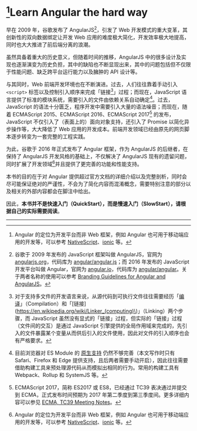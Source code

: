 # [^5]Learn Angular the hard way

早在 2009 年，谷歌发布了 AngularJS[^1]，引发了 Web 开发模式的重大变革，其创新性的双向数据绑定让开发 Web 应用的难度极大简化，开发效率极大地提高，同时也大大推进了前后端分离的浪潮。

虽然具备着重大的历史意义，但随着时间的推移，AngularJS 中的很多设计及实现也逐渐演变为历史负担，其中的缺陷也不断显现出来，其中的问题包括但不仅限于性能问题、缺乏跨平台运行能力以及臃肿的 API 设计等。

与其同时，Web 前端开发环境也在不断演进。过去，人们往往靠着手动引入 `<script>` 标签以及控制引入顺序来完成「链接[^2]」过程；而现在，JavaScript 语言提供了标准的模块系统，需要引入的文件由依赖关系自动确定[^3]。过去，JavaScript 的语法十分匮乏，程序开发中需要引入大量的语法噪音；而现在，随着 ECMAScript 2015、ECMAScript 2016、ECMAScript 2017[^4] 的发布，JavaScript 不仅引入了（表面上的）面向对象支持，还引入了 Promise 以简化异步操作等，大大降低了 Web 应用的开发成本。前端开发领域已经由原先的网页脚本逐步转变为一套完整的工程实践。

为此，谷歌于 2016 年正式发布了 Angular 框架，作为 AngularJS 的后继者，在保持了 AngularJS 开发风格的基础上，不仅解决了 AngularJS 现有的遗留问题，同时扩展了开发领域[^5]并且提供了更完善的功能和性能支持。

本书的目的在于对 Angular 提供超过官方文档的详细介绍以及完整剖析，同时会尽可能保证绝对的严谨性，不会为了简化内容而混淆概念，需要特别注意的部分以及相关的外部内容都会在脚注中给出。

因此，**本书并不是快速入门（QuickStart），而是慢速入门（SlowStart），请根据自己的实际需要阅读**。

---

[^1]: 谷歌于 2009 年发布的 JavaScript 框架叫做 AngularJS，官网为 [angularjs.org](https://angularjs.org)，代码库为 [angular/angular.js](https://github.com/angular/angular.js)；而 2016 年发布的 JavaScript 开发平台叫做 Angular，官网为 [angular.io](https://angular.io)，代码库为 [angular/angular](https://github.com/angular/angular)。关于两者名称的使用可以参考 [Branding Guidelines for Angular and AngularJS](http://angularjs.blogspot.hk/2017/01/branding-guidelines-for-angular-and.html)。

[^2]: 对于支持多文件的开发语言来说，从源代码到可执行文件往往需要经历「[编译](https://en.wikipedia.org/wiki/Compiler)」（Compilation）和「[链接](https://en.wikipedia.org/wiki/Linker_(computing)\)」（Linking）两个步骤，而 JavaScript 虽然没有显式的「链接」过程，但实际的「链接」过程（文件间的交互）是通过 JavaScript 引擎提供的全局作用域来完成的，先引入的文件暴露某个变量从而供后引入的文件使用，因此对文件的引入顺序也会有严格要求。

[^3]: 目前浏览器对 ES Module 的 [原生支持](https://developer.mozilla.org/en-US/docs/Web/JavaScript/Reference/Statements/import) 仍然不够完善（本文写作时只有 Safari、Firefox 和 Edge 提供支持，且后两者需要手动开启），因此往往需要借助构建工具来预处理源代码从而模拟出相同的行为。常用的构建工具有 Webpack、Rollup 和 SystemJS 等。

[^4]: ECMAScript 2017，简称 ES2017 或 ES8，已经通过 TC39 表决通过并提交到 ECMA，正式发布时间预期为 2017 年第二季度到第三季度间。更多详细内容可以参见 [ECMA, TC39 Meeting Notes](https://github.com/rwaldron/tc39-notes/blob/master/es8/2017-03/summary.md)。

[^5]: Angular 的定位为开发平台而非 Web 框架，例如 Angular 也可用于移动端应用的开发等，可以参考 [NativeScript](https://www.nativescript.org/)、[ionic](http://ionicframework.com/) 等。

